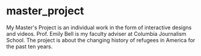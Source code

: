 master_project
==============

My Master's Project is an individual work in the form of interactive designs and videos. Prof. Emily Bell is my faculty adviser at Columbia Journalism School. The project is about the changing history of  refugees in America for the past ten years. 